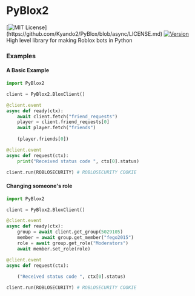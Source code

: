 # PyBlox2
[![MIT License](https://img.shields.io/apm/l/atomic-design-ui.svg?)](https://github.com/Kyando2/PyBlox/blob/async/LICENSE.md)
[![Version](https://img.shields.io/pypi/v/PyBlox2.svg)](https://pypi.org/project/PyBlox2/)<br>
High level library for making Roblox bots in Python
### Examples
#### A Basic Example
```python
import PyBlox2

client = PyBlox2.BloxClient()

@client.event
async def ready(ctx):
    await client.fetch("friend_requests")
    player = client.friend_requests[0]
    await player.fetch("friends")
    
    (player.friends[0])

@client.event
async def request(ctx):
    print("Received status code ", ctx[0].status)

client.run(ROBLOSECURITY) # ROBLOSECURITY COOKIE
```
#### Changing someone's role
```python
import PyBlox2

client = PyBlox2.BloxClient()

@client.event
async def ready(ctx):
    group = await client.get_group(5029105)
    member = await group.get_member("fego2015")
    role = await group.get_role("Moderators")
    await member.set_role(role)

@client.event
async def request(ctx):
    
    ("Received status code ", ctx[0].status)

client.run(ROBLOSECURITY) # ROBLOSECURITY COOKIE
```